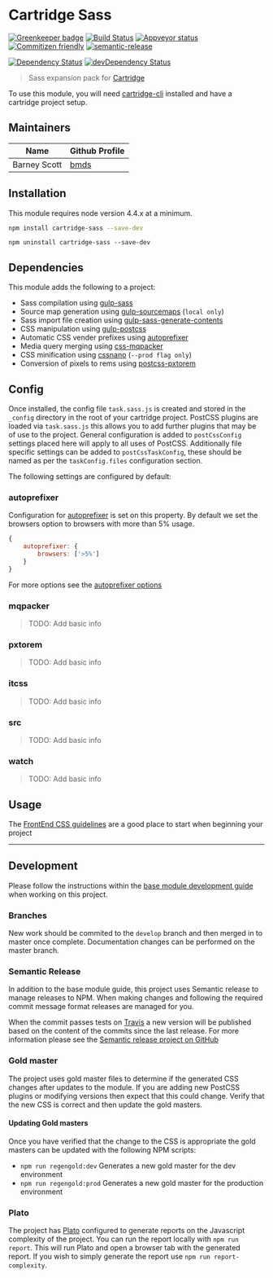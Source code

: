 # Cartridge Sass

[![Greenkeeper badge](https://badges.greenkeeper.io/cartridge/cartridge-sass.svg)](https://greenkeeper.io/)
[![Build Status](https://img.shields.io/travis/cartridge/cartridge-sass.svg?branch=master&style=flat-square)](https://travis-ci.org/cartridge/cartridge-sass)
[![Appveyor status](https://ci.appveyor.com/api/projects/status/github/cartridge/cartridge-sass?branch=master&svg=true)](https://ci.appveyor.com/project/bmds/cartridge-sass)
[![Commitizen friendly](https://img.shields.io/badge/commitizen-friendly-brightgreen.svg?style=flat-square)](http://commitizen.github.io/cz-cli/)
[![semantic-release](https://img.shields.io/badge/%20%20%F0%9F%93%A6%F0%9F%9A%80-semantic--release-e10079.svg?style=flat-square)](https://github.com/semantic-release/semantic-release)

[![Dependency Status](https://david-dm.org/cartridge/cartridge-sass.svg?style=flat-square)](https://david-dm.org/cartridge/cartridge-sass/)
[![devDependency Status](https://david-dm.org/cartridge/cartridge-sass/dev-status.svg?style=flat-square)](https://david-dm.org/cartridge/cartridge-sass?type=dev)

> Sass expansion pack for [Cartridge](https://github.com/cartridge/cartridge)

To use this module, you will need [cartridge-cli](https://github.com/cartridge/cartridge-cli) installed and have a cartridge project setup.

## Maintainers

| Name          | Github Profile                  |
| ------------- |---------------------------------|
| Barney Scott  | [bmds](https://github.com/bmds) |

## Installation
This module requires node version 4.4.x at a minimum.

```sh
npm install cartridge-sass --save-dev
```

```shell
npm uninstall cartridge-sass --save-dev
```

## Dependencies

This module adds the following to a project:

* Sass compilation using [gulp-sass](https://github.com/dlmanning/gulp-sass)
* Source map generation using [gulp-sourcemaps](https://github.com/floridoo/gulp-sourcemaps) (`local only`)
* Sass import file creation using [gulp-sass-generate-contents](https://github.com/andrewbrandwood/gulp-sass-generate-contents)
* CSS manipulation using [gulp-postcss](https://github.com/postcss/gulp-postcss)
* Automatic CSS vender prefixes using [autoprefixer](https://github.com/postcss/autoprefixer)
* Media query merging using [css-mqpacker](https://github.com/hail2u/node-css-mqpacker)
* CSS minification using [cssnano](https://github.com/ben-eb/cssnano) (`--prod flag only`)
* Conversion of pixels to rems using [postcss-pxtorem](https://github.com/cuth/postcss-pxtorem)

## Config

Once installed, the config file `task.sass.js` is created and stored in the `_config` directory in the root of your cartridge project.
PostCSS plugins are loaded via `task.sass.js` this allows you to add further plugins that may be of use to the project. General configuration is added to `postCssConfig` settings placed here will apply to all uses of PostCSS. Additionally file specific settings can be added to `postCssTaskConfig`, these should be named as per the `taskConfig.files` configuration section.

The following settings are configured by default:

### autoprefixer
Configuration for [autoprefixer](https://github.com/postcss/autoprefixer) is set on this property. By default we set the browsers option to browsers with more than 5% usage.

```javascript
{
	autoprefixer: {
		browsers: ['>5%']
	}
}
```
For more options see the [autoprefixer options](https://github.com/postcss/autoprefixer#options)

### mqpacker
> TODO: Add basic info

### pxtorem
> TODO: Add basic info

### itcss
> TODO: Add basic info

### src
> TODO: Add basic info

### watch
> TODO: Add basic info


## Usage

The [FrontEnd CSS guidelines](https://github.com/code-computerlove/frontend-guidelines/blob/master/FE-guidelines-CSS.md) are a good place to start when beginning your project

* * *

## Development
Please follow the instructions within the [base module development guide](https://github.com/cartridge/base-module/wiki/Development-guide) when working on this project.

### Branches
New work should be commited to the `develop` branch and then merged in to master once complete. Documentation changes can be performed on the master branch.

### Semantic Release
In addition to the base module guide, this project uses Semantic release to manage releases to NPM. When making changes and following the required commit message format releases are managed for you.

When the commit passes tests on [Travis](https://travis-ci.org/cartridge/cartridge-sass) a new version will be published based on the content of the commits since the last release. For more information please see the [Semantic release project on GitHub](https://github.com/semantic-release/semantic-release)

### Gold master
The project uses gold master files to determine if the generated CSS changes after updates to the module. If you are adding new PostCSS plugins or modifying versions then expect that this could change. Verify that the new CSS is correct and then update the gold masters.

#### Updating Gold masters
Once you have verified that the change to the CSS is appropriate the gold masters can be updated with the following NPM scripts:
* `npm run regengold:dev` Generates a new gold master for the dev environment
* `npm run regengold:prod` Generates a new gold master for the production environment

### Plato
The project has [Plato](https://github.com/es-analysis/plato) configured to generate reports on the Javascript complexity of the project. You can run the report locally with `npm run report`. This will run Plato and open a browser tab with the generated report. If you wish to simply generate the report use `npm run report-complexity`.
